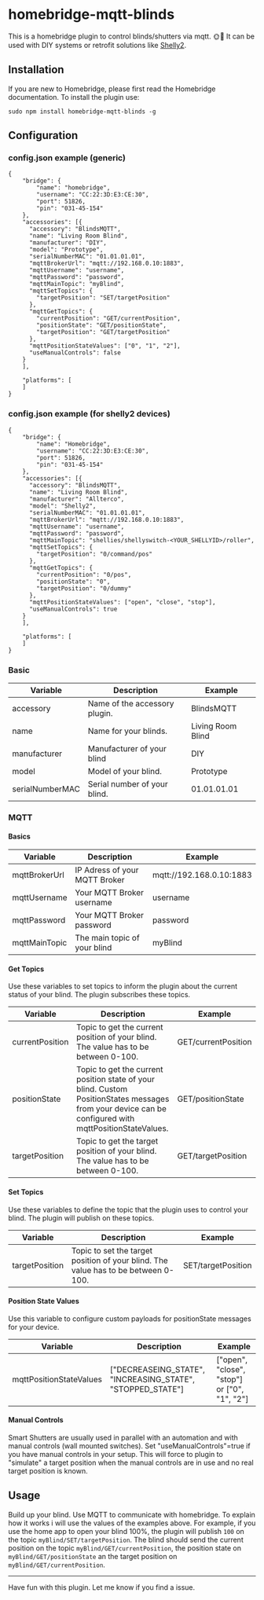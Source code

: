 # homebridge-mqtt-blinds
This is a homebridge plugin to control blinds/shutters via mqtt. :sun_with_face::new_moon_with_face:
It can be used with DIY systems or retrofit solutions like [Shelly2](https://shelly.cloud/shelly2/).

## Installation

If you are new to Homebridge, please first read the Homebridge documentation. To install the plugin use:
```
sudo npm install homebridge-mqtt-blinds -g
```

## Configuration

### config.json example (generic)
```
{
    "bridge": {
        "name": "homebridge",
        "username": "CC:22:3D:E3:CE:30",
        "port": 51826,
        "pin": "031-45-154"
    },
    "accessories": [{
      "accessory": "BlindsMQTT",
      "name": "Living Room Blind",
      "manufacturer": "DIY",
      "model": "Prototype",
      "serialNumberMAC": "01.01.01.01",
      "mqttBrokerUrl": "mqtt://192.168.0.10:1883",
      "mqttUsername": "username",
      "mqttPassword": "password",
      "mqttMainTopic": "myBlind",
      "mqttSetTopics": {
        "targetPosition": "SET/targetPosition"
      },
      "mqttGetTopics": {
        "currentPosition": "GET/currentPosition",
        "positionState": "GET/positionState",
        "targetPosition": "GET/targetPosition"
      },
      "mqttPositionStateValues": ["0", "1", "2"],
      "useManualControls": false
    }
    ],

    "platforms": [
    ]
}
```
### config.json example (for shelly2 devices)
```
{
    "bridge": {
        "name": "Homebridge",
        "username": "CC:22:3D:E3:CE:30",
        "port": 51826,
        "pin": "031-45-154"
    },
    "accessories": [{
      "accessory": "BlindsMQTT",
      "name": "Living Room Blind",
      "manufacturer": "Allterco",
      "model": "Shelly2",
      "serialNumberMAC": "01.01.01.01",
      "mqttBrokerUrl": "mqtt://192.168.0.10:1883",
      "mqttUsername": "username",
      "mqttPassword": "password",
      "mqttMainTopic": "shellies/shellyswitch-<YOUR_SHELLYID>/roller",
      "mqttSetTopics": {
        "targetPosition": "0/command/pos"
      },
      "mqttGetTopics": {
        "currentPosition": "0/pos",
        "positionState": "0",
        "targetPosition": "0/dummy"
      },
      "mqttPositionStateValues": ["open", "close", "stop"],
      "useManualControls": true
    }
    ],

    "platforms": [
    ]
}
```
### Basic
| Variable | Description | Example |
| --- | --- | --- |
| accessory | Name of the accessory plugin. | BlindsMQTT |
| name | Name for your blinds. | Living Room Blind |
| manufacturer | Manufacturer of your blind | DIY |
| model | Model of your blind. | Prototype |
| serialNumberMAC | Serial number of your blind. | 01.01.01.01 |

### MQTT
#### Basics
| Variable | Description | Example |
| --- | --- | --- |
| mqttBrokerUrl| IP Adress of your MQTT Broker | mqtt://192.168.0.10:1883 |
| mqttUsername | Your MQTT Broker username | username |
| mqttPassword | Your MQTT Broker password | password|
| mqttMainTopic | The main topic of your blind | myBlind |

#### Get Topics
Use these variables to set topics to inform the plugin about the current status of your blind. The plugin subscribes these topics. 

| Variable | Description | Example |
| --- | --- | --- |
| currentPosition | Topic to get the current position of your blind. The value has to be between 0-100. | GET/currentPosition |
| positionState | Topic to get the current position state of your blind. Custom PositionStates messages from your device can be configured with mqttPositionStateValues.   | GET/positionState |
| targetPosition | Topic to get the target position of your blind. The value has to be between 0-100. | GET/targetPosition |

#### Set Topics
Use these variables to define the topic that the plugin uses to control your blind. The plugin will publish on these topics.

| Variable | Description | Example |
| --- | --- | --- |
| targetPosition | Topic to set the target position of your blind. The value has to be between 0-100. | SET/targetPosition |

#### Position State Values
Use this variable to configure custom payloads for positionState messages for your device.

| Variable | Description | Example |
| --- | --- | --- |
| mqttPositionStateValues | ["DECREASEING_STATE", "INCREASING_STATE", "STOPPED_STATE"] | ["open", "close", "stop"] or ["0", "1", "2"] |

#### Manual Controls
Smart Shutters are usually used in parallel with an automation and with manual controls (wall mounted switches). Set "useManualControls"=true if you have manual controls in your setup. This will force to plugin to "simulate" a target position when the manual controls are in use and no real target position is known.

## Usage
Build up your blind. Use MQTT to communicate with homebridge. To explain how it works i will use the values of the examples above.
For example, if you use the home app to open your blind 100%, the plugin will publish `100`
on the topic `myBlind/SET/targetPosition`. The blind should send the current position on the topic `myBlind/GET/currentPosition`, the position state on `myBlind/GET/positionState` an the target position on `myBlind/GET/currentPosition`.

---------
Have fun with this plugin. Let me know if you find a issue.

